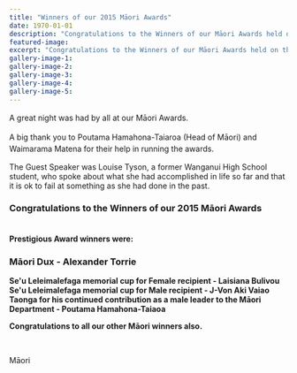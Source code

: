 ```yaml
---
title: "Winners of our 2015 Māori Awards"
date: 1970-01-01
description: "Congratulations to the Winners of our Māori Awards held on the evening of Thursday 29 October at the Wanganui Opera House.  Read the full story for photos..."
featured-image: 
excerpt: "Congratulations to the Winners of our Māori Awards held on the evening of Thursday 29 October at the Wanganui Opera House.  Read the full story for photos..."
gallery-image-1: 
gallery-image-2: 
gallery-image-3: 
gallery-image-4: 
gallery-image-5: 
---
```


<p>A great night was had by all at our&nbsp;<span style="line-height: 1.5;">Māori&nbsp;</span><span style="line-height: 1.5;">Awards.&nbsp;</span></p>
<p>A big thank you to Poutama Hamahona-Taiaroa (Head of&nbsp;<span style="line-height: 1.5;">Māori</span><span style="line-height: 1.5;">) and Waimarama Matena for&nbsp;their help in running the awards.</span></p>
<p>The Guest Speaker was Louise Tyson, a former Wanganui High School student, who spoke about what she had accomplished in life so far and that it is ok to fail at something as she had done in the past. &nbsp;</p>
<h3><strong>Congratulations to the Winners of our 2015 Māori Awards&nbsp;<br />&nbsp;</strong></h3>
<p><strong>Prestigious Award winners were:&nbsp;</strong></p>
<h3><strong>Māori Dux - Alexander Torrie</strong><strong><br /></strong></h3>
<p><strong>Se'u Leleimalefaga memorial cup for Female recipient - Laisiana Bulivou</strong><br /><strong><strong>Se'u Leleimalefaga memorial cup for Male recipient</strong>&nbsp;- J-Von Aki Vaiao</strong><br /><strong>Taonga for his continued contribution as a male leader to the Māori Department - Poutama Hamahona-Taiaoa</strong></p>
<p><strong>Congratulations to all our other Māori winners also.</strong></p>
<div><strong><br /></strong></div>
<p class="MsoNormal">Māori</p>

